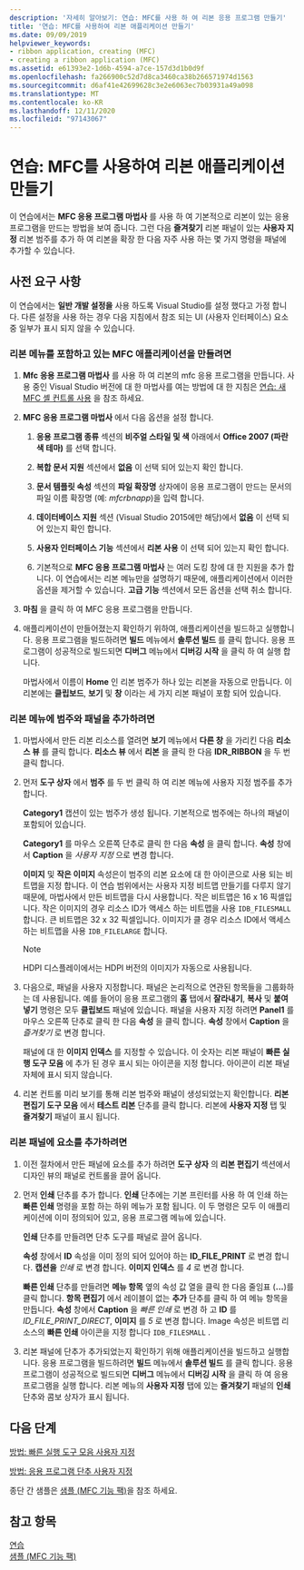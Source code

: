 ```yaml
---
description: '자세히 알아보기: 연습: MFC를 사용 하 여 리본 응용 프로그램 만들기'
title: '연습: MFC를 사용하여 리본 애플리케이션 만들기'
ms.date: 09/09/2019
helpviewer_keywords:
- ribbon application, creating (MFC)
- creating a ribbon application (MFC)
ms.assetid: e61393e2-1d6b-4594-a7ce-157d3d1b0d9f
ms.openlocfilehash: fa266900c52d7d8ca3460ca38b266571974d1563
ms.sourcegitcommit: d6af41e42699628c3e2e6063ec7b03931a49a098
ms.translationtype: MT
ms.contentlocale: ko-KR
ms.lasthandoff: 12/11/2020
ms.locfileid: "97143067"
---
```

# <a name="walkthrough-creating-a-ribbon-application-by-using-mfc"></a>연습: MFC를 사용하여 리본 애플리케이션 만들기

이 연습에서는 **MFC 응용 프로그램 마법사** 를 사용 하 여 기본적으로 리본이 있는 응용 프로그램을 만드는 방법을 보여 줍니다. 그런 다음 **즐겨찾기** 리본 패널이 있는 **사용자 지정** 리본 범주를 추가 하 여 리본을 확장 한 다음 자주 사용 하는 몇 가지 명령을 패널에 추가할 수 있습니다.

## <a name="prerequisites"></a>사전 요구 사항

이 연습에서는 **일반 개발 설정을** 사용 하도록 Visual Studio를 설정 했다고 가정 합니다. 다른 설정을 사용 하는 경우 다음 지침에서 참조 되는 UI (사용자 인터페이스) 요소 중 일부가 표시 되지 않을 수 있습니다.

### <a name="to-create-an-mfc-application-that-has-a-ribbon"></a>리본 메뉴를 포함하고 있는 MFC 애플리케이션을 만들려면

1. **Mfc 응용 프로그램 마법사** 를 사용 하 여 리본의 mfc 응용 프로그램을 만듭니다. 사용 중인 Visual Studio 버전에 대 한 마법사를 여는 방법에 대 한 지침은 [연습: 새 MFC 셸 컨트롤 사용](walkthrough-using-the-new-mfc-shell-controls.md) 을 참조 하세요.

1. **MFC 응용 프로그램 마법사** 에서 다음 옵션을 설정 합니다.

    1. **응용 프로그램 종류** 섹션의 **비주얼 스타일 및 색** 아래에서 **Office 2007 (파란색 테마)** 를 선택 합니다.

    1. **복합 문서 지원** 섹션에서 **없음** 이 선택 되어 있는지 확인 합니다.

    1. **문서 템플릿 속성** 섹션의 **파일 확장명** 상자에이 응용 프로그램이 만드는 문서의 파일 이름 확장명 (예: *mfcrbnapp*)을 입력 합니다.

    1. **데이터베이스 지원** 섹션 (Visual Studio 2015에만 해당)에서 **없음** 이 선택 되어 있는지 확인 합니다.

    1. **사용자 인터페이스 기능** 섹션에서 **리본 사용** 이 선택 되어 있는지 확인 합니다.

    1. 기본적으로 **MFC 응용 프로그램 마법사** 는 여러 도킹 창에 대 한 지원을 추가 합니다. 이 연습에서는 리본 메뉴만을 설명하기 때문에, 애플리케이션에서 이러한 옵션을 제거할 수 있습니다. **고급 기능** 섹션에서 모든 옵션을 선택 취소 합니다.

1. **마침** 을 클릭 하 여 MFC 응용 프로그램을 만듭니다.

1. 애플리케이션이 만들어졌는지 확인하기 위하여, 애플리케이션을 빌드하고 실행합니다. 응용 프로그램을 빌드하려면 **빌드** 메뉴에서 **솔루션 빌드** 를 클릭 합니다. 응용 프로그램이 성공적으로 빌드되면 **디버그** 메뉴에서 **디버깅 시작** 을 클릭 하 여 실행 합니다.

    마법사에서 이름이 **Home** 인 리본 범주가 하나 있는 리본을 자동으로 만듭니다. 이 리본에는 **클립보드**, **보기** 및 **창** 이라는 세 가지 리본 패널이 포함 되어 있습니다.

### <a name="to-add-a-category-and-panel-to-the-ribbon"></a>리본 메뉴에 범주와 패널을 추가하려면

1. 마법사에서 만든 리본 리소스를 열려면 **보기** 메뉴에서 **다른 창** 을 가리킨 다음 **리소스 뷰** 를 클릭 합니다. **리소스 뷰** 에서 **리본** 을 클릭 한 다음 **IDR_RIBBON** 을 두 번 클릭 합니다.

1. 먼저 **도구 상자** 에서 **범주** 를 두 번 클릭 하 여 리본 메뉴에 사용자 지정 범주를 추가 합니다.

    **Category1** 캡션이 있는 범주가 생성 됩니다. 기본적으로 범주에는 하나의 패널이 포함되어 있습니다.

    **Category1** 를 마우스 오른쪽 단추로 클릭 한 다음 **속성** 을 클릭 합니다. **속성** 창에서 **Caption** 을 *사용자 지정* 으로 변경 합니다.

    **이미지** 및 **작은 이미지** 속성은이 범주의 리본 요소에 대 한 아이콘으로 사용 되는 비트맵을 지정 합니다. 이 연습 범위에서는 사용자 지정 비트맵 만들기를 다루지 않기 때문에, 마법사에서 만든 비트맵을 다시 사용합니다. 작은 비트맵은 16 x 16 픽셀입니다. 작은 이미지의 경우 리소스 ID가 액세스 하는 비트맵을 사용 `IDB_FILESMALL` 합니다. 큰 비트맵은 32 x 32 픽셀입니다. 이미지가 클 경우 리소스 ID에서 액세스 하는 비트맵을 사용 `IDB_FILELARGE` 합니다.

    > [!NOTE]
    > HDPI 디스플레이에서는 HDPI 버전의 이미지가 자동으로 사용됩니다.

1. 다음으로, 패널을 사용자 지정합니다. 패널은 논리적으로 연관된 항목들을 그룹화하는 데 사용됩니다. 예를 들어이 응용 프로그램의 **홈** 탭에서 **잘라내기**, **복사** 및 **붙여넣기** 명령은 모두 **클립보드** 패널에 있습니다. 패널을 사용자 지정 하려면 **Panel1** 를 마우스 오른쪽 단추로 클릭 한 다음 **속성** 을 클릭 합니다. **속성** 창에서 **Caption** 을 *즐겨찾기* 로 변경 합니다.

    패널에 대 한 **이미지 인덱스** 를 지정할 수 있습니다. 이 숫자는 리본 패널이 **빠른 실행 도구 모음** 에 추가 된 경우 표시 되는 아이콘을 지정 합니다. 아이콘이 리본 패널 자체에 표시 되지 않습니다.

1. 리본 컨트롤 미리 보기를 통해 리본 범주와 패널이 생성되었는지 확인합니다. **리본 편집기 도구 모음** 에서 **테스트 리본** 단추를 클릭 합니다. 리본에 **사용자 지정** 탭 및 **즐겨찾기** 패널이 표시 됩니다.

### <a name="to-add-elements-to-the-ribbon-panels"></a>리본 패널에 요소를 추가하려면

1. 이전 절차에서 만든 패널에 요소를 추가 하려면 **도구 상자** 의 **리본 편집기** 섹션에서 디자인 뷰의 패널로 컨트롤을 끌어 옵니다.

1. 먼저 **인쇄** 단추를 추가 합니다. **인쇄** 단추에는 기본 프린터를 사용 하 여 인쇄 하는 **빠른 인쇄** 명령을 포함 하는 하위 메뉴가 포함 됩니다. 이 두 명령은 모두 이 애플리케이션에 이미 정의되어 있고, 응용 프로그램 메뉴에 있습니다.

    **인쇄** 단추를 만들려면 단추 도구를 패널로 끌어 옵니다.

    **속성** 창에서 **ID** 속성을 이미 정의 되어 있어야 하는 **ID_FILE_PRINT** 로 변경 합니다. **캡션을** *인쇄* 로 변경 합니다. **이미지 인덱스** 를 *4* 로 변경 합니다.

    **빠른 인쇄** 단추를 만들려면 **메뉴 항목** 옆의 속성 값 열을 클릭 한 다음 줄임표 (**...**)를 클릭 합니다. **항목 편집기** 에서 레이블이 없는 **추가** 단추를 클릭 하 여 메뉴 항목을 만듭니다. **속성** 창에서 **Caption** 을 *빠른 인쇄* 로 변경 하 고 **ID** 를 *ID_FILE_PRINT_DIRECT*, **이미지** 를 *5* 로 변경 합니다. Image 속성은 비트맵 리소스의 **빠른 인쇄** 아이콘을 지정 합니다 `IDB_FILESMALL` .

1. 리본 패널에 단추가 추가되었는지 확인하기 위해 애플리케이션을 빌드하고 실행합니다. 응용 프로그램을 빌드하려면 **빌드** 메뉴에서 **솔루션 빌드** 를 클릭 합니다. 응용 프로그램이 성공적으로 빌드되면 **디버그** 메뉴에서 **디버깅 시작** 을 클릭 하 여 응용 프로그램을 실행 합니다. 리본 메뉴의 **사용자 지정** 탭에 있는 **즐겨찾기** 패널의 **인쇄** 단추와 콤보 상자가 표시 됩니다.

## <a name="next-steps"></a>다음 단계

[방법: 빠른 실행 도구 모음 사용자 지정](../mfc/how-to-customize-the-quick-access-toolbar.md)

[방법: 응용 프로그램 단추 사용자 지정](../mfc/how-to-customize-the-application-button.md)

종단 간 샘플은 [샘플 (MFC 기능 팩)](../overview/visual-cpp-samples.md)을 참조 하세요.

## <a name="see-also"></a>참고 항목

[연습](../mfc/walkthroughs-mfc.md)<br/>
[샘플 (MFC 기능 팩)](../overview/visual-cpp-samples.md)

